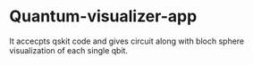 # Quantum-visualizer-app
It accecpts qskit code and gives circuit along with bloch sphere visualization of each single qbit.
